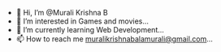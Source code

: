 - 👋 Hi, I’m @Murali Krishna B
- 👀 I’m interested in Games and movies...
- 🌱 I’m currently learning Web Development...
- 📫 How to reach me muralikrishnabalamurali@gmail.com...

<!---
muralikrishnab123/muralikrishnab123 is a ✨ special ✨ repository because its `README.md` (this file) appears on your GitHub profile.
You can click the Preview link to take a look at your changes.
--->

